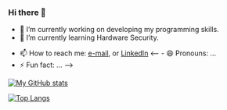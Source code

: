 ### Hi there 👋

<!--
**12562/12562** is a ✨ _special_ ✨ repository because its `README.md` (this file) appears on your GitHub profile.

Here are some ideas to get you started: -->

- 🔭 I’m currently working on developing my programming skills.
- 🌱 I’m currently learning Hardware Security.
<!-- - 👯 I’m looking to collaborate on 
- 🤔 I’m looking for help with ...
- 💬 Ask me about ... -->
- 📫 How to reach me: [e-mail](mailto:mohit12562@gmail.com), or [LinkedIn](https://www.linkedin.com/in/mohit12562/)
<-- - 😄 Pronouns: ...
- ⚡ Fun fact: ... -->

[![My GitHub stats](https://github-readme-stats.vercel.app/api?username=12562&count_private=true&show_icons=true&include_all_commits=true&theme=radical)](https://github.com/12562?tab=repositories)

[![Top Langs](https://github-readme-stats.vercel.app/api/top-langs/?username=12562&layout=compact&theme=radical)](https://github.com/12562?tab=repositories)
